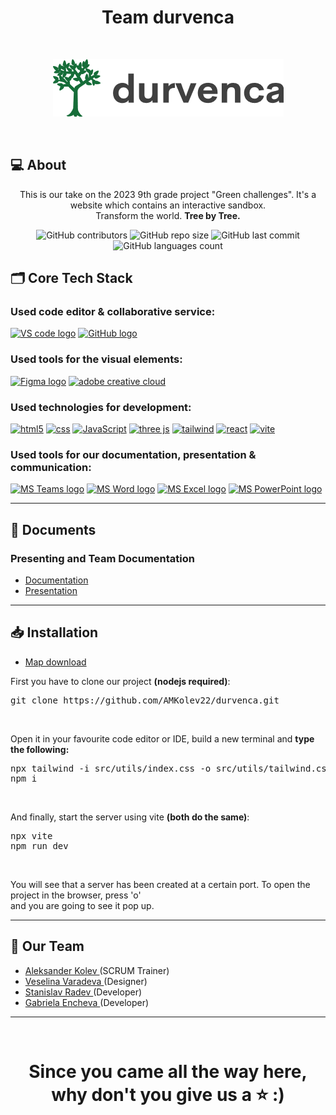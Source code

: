 <h1 align="center">Team durvenca</h1>

<br>
<p align="center">
<img src="public/logo.png"/>
</p>
<br>

## 💻 About
<p align="center">This is our take on the 2023 9th grade project "Green challenges". It's a website which contains an interactive sandbox. <br>Transform the world. <b>Tree by Tree.</b>
</p>
<p align="center">
<img alt="GitHub contributors" src="https://img.shields.io/github/contributors/AMKolev22/durvenca">
<img alt="GitHub repo size" src="https://img.shields.io/github/repo-size/AMKolev22/durvenca">
<img alt="GitHub last commit" src="https://img.shields.io/github/last-commit/AMKolev22/durvenca">
<img alt="GitHub languages count"src="https://img.shields.io/github/languages/count/AMKolev22/durvenca">

<br>

## 🗂️ Core Tech Stack

### Used code editor & collaborative service:

<p align="left" gap="10px">
<a href="https://code.visualstudio.com/"><img src="https://img.icons8.com/color/344/visual-studio-code-2019.png" alt="VS code logo" width=48px /></a>
<a href="https://github.com/"><img src="https://img.icons8.com/nolan/344/github.png" alt="GitHub logo" width=52px /></a>
</p>

### Used tools for the visual elements:

<p align="left" gap="10px">
<a href="https://www.figma.com/"><img src="https://img.icons8.com/color/344/figma--v1.png" alt="Figma logo" width=48px/></a>
<a href="https://www.adobe.com/creativecloud.html"><img src="https://www.adobe.com/content/dam/shared/images/product-icons/svg/creative-cloud.svg" alt="adobe creative cloud" width=48px /></a>
</p>

### Used technologies for development:
<p align="left">
    <a href="https://developer.mozilla.org/en-US/docs/Glossary/HTML5"><img src="https://img.icons8.com/color/344/html-5--v1.png" alt="html5" width=48px /></a>
    <a href="https://developer.mozilla.org/en-US/docs/Web/CSS"><img src="https://img.icons8.com/color/344/css3.png" alt="css" width=48px /></a>
    <a href="https://javascript.info/"><img src="https://img.icons8.com/color/344/javascript--v1.png" alt="JavaScript" width=48px /></a>
    <a href="https://threejs.org/"><img src="https://global.discourse-cdn.com/standard17/uploads/threejs/original/2X/e/e4f86d2200d2d35c30f7b1494e96b9595ebc2751.png" alt="three js" width=48px /></a>
    <a href="https://vitejs.dev/"><img src="https://www.vectorlogo.zone/logos/tailwindcss/tailwindcss-icon.svg" alt="tailwind" width=48px /></a>
    <a href="https://reactjs.org/docs/getting-started.html"><img src="https://img.icons8.com/color/344/react-native.png" alt="react" width=48px /></a>
    <a href="https://vitejs.dev/"><img src="https://vitejs.dev/logo.svg" alt="vite" width=48px /></a>
</p>

### Used tools for our documentation, presentation & communication:
<p align="left">
<a href="https://www.microsoft.com/en/microsoft-teams/group-chat-software"><img src="https://img.icons8.com/color/344/microsoft-teams.png" alt = "MS Teams logo" width=48px /></a>
<a href="https://www.microsoft.com/en-ww/microsoft-365/word"><img src="https://img.icons8.com/color/344/ms-word.png" alt="MS Word logo" width=48px /></a>
<a href="https://www.microsoft.com/en-ww/microsoft-365/excel"><img src="https://img.icons8.com/color/344/ms-excel.png" alt="MS Excel logo" width=48px /></a>
<a href="https://www.microsoft.com/en-ww/microsoft-365/powerpoint"><img src="https://img.icons8.com/color/344/ms-powerpoint.png" alt="MS PowerPoint logo" width=48px /></a>
</p>

<hr>

## 📄 Documents

### Presenting and Team Documentation

- [Documentation](docs/Durvenca-documentation.docx)
- [Presentation](docs/Durvenca.pptx)

<hr>

## 📥 Installation
- [Map download](https://www.mediafire.com/file/o3yfu6gi8mzavca/soft_hills.glb/file)
<p>First you have to clone our project <b>(nodejs required)</b>: </p>
<pre>git clone https://github.com/AMKolev22/durvenca.git</pre>
<br>
<p>Open it in your favourite code editor or IDE, build a new terminal and <b>type the following: </b> </p>
<pre>
npx tailwind -i src/utils/index.css -o src/utils/tailwind.css --watch <b>(--watch optional)</b>
npm i
</pre>
<br>
<p>And finally, start the server using vite <b>(both do the same)</b>: </p>
<pre>
npx vite 
npm run dev
</pre>
<br>
<p>You will see that a server has been created at a certain port. To open the project in the browser, press 'o'<br> and you are going to see it pop up.</p>

<hr>


## 🧒 Our Team

- <a href = "https://github.com/amkolev22"> Aleksander Kolev </a> (SCRUM Trainer)
- <a href = "https://github.com/vtvaradeva22"> Veselina Varadeva </a> (Designer)
- <a href = "https://github.com/snradev22"> Stanislav Radev </a> (Developer)
- <a href = "https://github.com/gvencheva22"> Gabriela Encheva </a> (Developer)







<hr>
<br>






<h1 align="center">Since you came all the way here, why don't you give us a ⭐️ :)</p>
